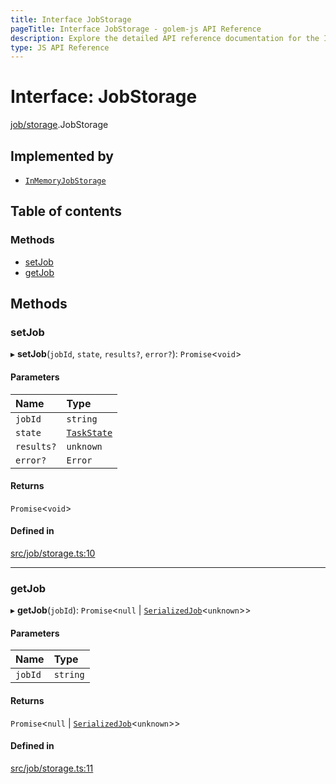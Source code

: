 ```yaml
---
title: Interface JobStorage
pageTitle: Interface JobStorage - golem-js API Reference
description: Explore the detailed API reference documentation for the Interface JobStorage within the golem-js SDK for the Golem Network.
type: JS API Reference
---
```

# Interface: JobStorage

[job/storage](../modules/job_storage).JobStorage

## Implemented by

- [`InMemoryJobStorage`](../classes/job_storage.InMemoryJobStorage)

## Table of contents

### Methods

- [setJob](job_storage.JobStorage#setjob)
- [getJob](job_storage.JobStorage#getjob)

## Methods

### setJob

▸ **setJob**(`jobId`, `state`, `results?`, `error?`): `Promise`\<`void`\>

#### Parameters

| Name | Type |
| :------ | :------ |
| `jobId` | `string` |
| `state` | [`TaskState`](../enums/task_task.TaskState) |
| `results?` | `unknown` |
| `error?` | `Error` |

#### Returns

`Promise`\<`void`\>

#### Defined in

[src/job/storage.ts:10](https://github.com/golemfactory/golem-js/blob/49297d9/src/job/storage.ts#L10)

___

### getJob

▸ **getJob**(`jobId`): `Promise`\<``null`` \| [`SerializedJob`](../modules/job_storage#serializedjob)\<`unknown`\>\>

#### Parameters

| Name | Type |
| :------ | :------ |
| `jobId` | `string` |

#### Returns

`Promise`\<``null`` \| [`SerializedJob`](../modules/job_storage#serializedjob)\<`unknown`\>\>

#### Defined in

[src/job/storage.ts:11](https://github.com/golemfactory/golem-js/blob/49297d9/src/job/storage.ts#L11)
